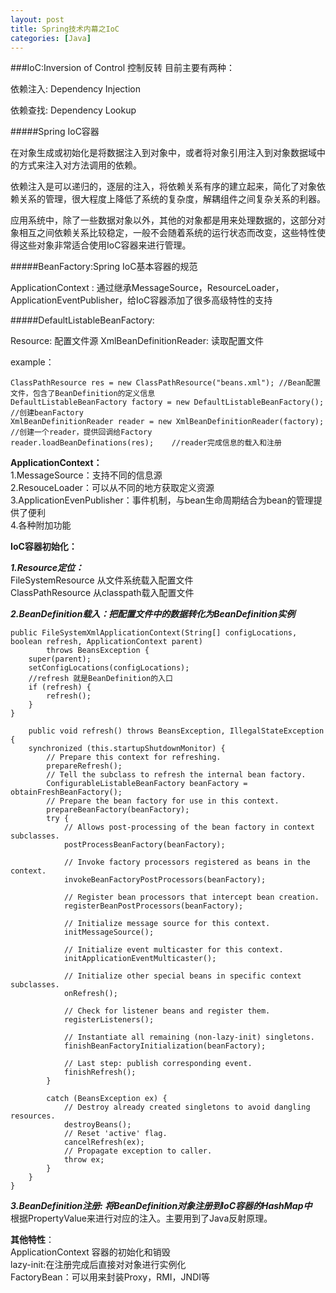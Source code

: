 ```yaml
---
layout: post
title: Spring技术内幕之IoC
categories: [Java]
---
```


###IoC:Inversion of Control 控制反转
目前主要有两种：

依赖注入: Dependency Injection

依赖查找: Dependency Lookup

#####Spring IoC容器

在对象生成或初始化是将数据注入到对象中，或者将对象引用注入到对象数据域中的方式来注入对方法调用的依赖。

依赖注入是可以递归的，逐层的注入，将依赖关系有序的建立起来，简化了对象依赖关系的管理，很大程度上降低了系统的复杂度，解耦组件之间复杂关系的利器。

应用系统中，除了一些数据对象以外，其他的对象都是用来处理数据的，这部分对象相互之间依赖关系比较稳定，一般不会随着系统的运行状态而改变，这些特性使得这些对象非常适合使用IoC容器来进行管理。


#####BeanFactory:Spring IoC基本容器的规范

ApplicationContext : 通过继承MessageSource，ResourceLoader，ApplicationEventPublisher，给IoC容器添加了很多高级特性的支持

#####DefaultListableBeanFactory:

Resource: 配置文件源	
XmlBeanDefinitionReader: 读取配置文件 

example：

	ClassPathResource res = new ClassPathResource("beans.xml"); //Bean配置文件，包含了BeanDefinition的定义信息
	DefaultListableBeanFactory factory = new DefaultListableBeanFactory(); //创建beanFactory
	XmlBeanDefinitionReader reader = new XmlBeanDefinitionReader(factory); //创建一个reader，提供回调给Factory
	reader.loadBeanDefinations(res);	//reader完成信息的载入和注册


**ApplicationContext：**  
1.MessageSource：支持不同的信息源  
2.ResouceLoader：可以从不同的地方获取定义资源  
3.ApplicationEvenPublisher：事件机制，与bean生命周期结合为bean的管理提供了便利  
4.各种附加功能

**IoC容器初始化：**  

***1.Resource定位：***  
FileSystemResource 从文件系统载入配置文件  
ClassPathResource  从classpath载入配置文件
	
***2.BeanDefinition载入：把配置文件中的数据转化为BeanDefinition实例***

	public FileSystemXmlApplicationContext(String[] configLocations, boolean refresh, ApplicationContext parent)
			throws BeansException {
		super(parent);
		setConfigLocations(configLocations);
		//refresh 就是BeanDefinition的入口
		if (refresh) {
			refresh();
		}
	}
	
		public void refresh() throws BeansException, IllegalStateException {
		synchronized (this.startupShutdownMonitor) {
			// Prepare this context for refreshing.
			prepareRefresh();
			// Tell the subclass to refresh the internal bean factory.
			ConfigurableListableBeanFactory beanFactory = obtainFreshBeanFactory();
			// Prepare the bean factory for use in this context.
			prepareBeanFactory(beanFactory);
			try {
				// Allows post-processing of the bean factory in context subclasses.
				postProcessBeanFactory(beanFactory);

				// Invoke factory processors registered as beans in the context.
				invokeBeanFactoryPostProcessors(beanFactory);

				// Register bean processors that intercept bean creation.
				registerBeanPostProcessors(beanFactory);

				// Initialize message source for this context.
				initMessageSource();

				// Initialize event multicaster for this context.
				initApplicationEventMulticaster();

				// Initialize other special beans in specific context subclasses.
				onRefresh();

				// Check for listener beans and register them.
				registerListeners();

				// Instantiate all remaining (non-lazy-init) singletons.
				finishBeanFactoryInitialization(beanFactory);

				// Last step: publish corresponding event.
				finishRefresh();
			}

			catch (BeansException ex) {
				// Destroy already created singletons to avoid dangling resources.
				destroyBeans();
				// Reset 'active' flag.
				cancelRefresh(ex);
				// Propagate exception to caller.
				throw ex;
			}
		}
	}
***3.BeanDefinition注册: 将BeanDefinition对象注册到IoC容器的HashMap中***  
根据PropertyValue来进行对应的注入。主要用到了Java反射原理。
	
**其他特性**：  
ApplicationContext 容器的初始化和销毁  
lazy-init:在注册完成后直接对对象进行实例化  
FactoryBean：可以用来封装Proxy，RMI，JNDI等  
	
